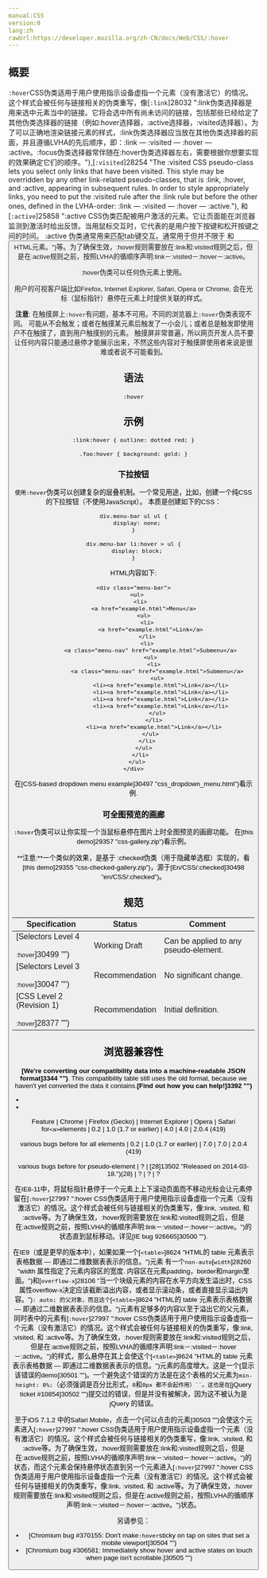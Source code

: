 ```yaml
---
manual:CSS
version:0
lang:zh
rawUrl:https://developer.mozilla.org/zh-CN/docs/Web/CSS/:hover
---
```





## 概要<a name="概要"></a>


`:hover`CSS伪类适用于用户使用指示设备虚指一个元素（没有激活它）的情况。这个样式会被任何与链接相关的伪类重写，像[`:link`]28032 ":link伪类选择器是用来选中元素当中的链接。它将会选中所有尚未访问的链接，包括那些已经给定了其他伪类选择器的链接（例如:hover选择器，:active选择器，:visited选择器）。为了可以正确地渲染链接元素的样式，:link伪类选择器应当放在其他伪类选择器的前面，并且遵循LVHA的先后顺序，即：:link — :visited — :hover — :active。:focus伪类选择器常伴随在:hover伪类选择器左右，需要根据你想要实现的效果确定它们的顺序。"),[`:visited`]28254 "The :visited CSS pseudo-class lets you select only links that have been visited. This style may be overridden by any other link-related pseudo-classes, that is :link, :hover, and :active, appearing in subsequent rules. In order to style appropriately links, you need to put the :visited rule after the :link rule but before the other ones, defined in the LVHA-order: :link — :visited — :hover — :active."), 和[`:active`]25858 ":active CSS伪类匹配被用户激活的元素。它让页面能在浏览器监测到激活时给出反馈。当用鼠标交互时，它代表的是用户按下按键和松开按键之间的时间。 :active 伪类通常用来匹配tab键交互。通常用于但并不限于 <a> 和 <button> HTML元素。")等。为了确保生效，:hover规则需要放在:link和:visited规则之后，但是在:active规则之前，按照LVHA的循顺序声明:link－:visited－:hover－:active。



:hover伪类可以任何伪元素上使用。<i></i>



用户的可视客户端比如Firefox, Internet Explorer, Safari, Opera or Chrome, 会在光标（鼠标指针）悬停在元素上时提供关联的样式。

**注意**: 在触摸屏上`:hover`有问题，基本不可用。不同的浏览器上`:hover`伪类表现不同。 可能从不会触发；或者在触摸某元素后触发了一小会儿；或者总是触发即使用户不在触摸了，直到用户触摸别的元素。 触摸屏非常普遍，所以网页开发人员不要让任何内容只能通过悬停才能展示出来，不然这些内容对于触摸屏使用者来说是很难或者说不可能看到。

## 语法<a name="语法"></a>

```
:hover
```

## 示例<a name="示例"></a>

```
:link:hover { outline: dotted red; }

.foo:hover { background: gold; }
```

### 下拉按钮<a name="下拉按钮"></a>


`使用:hover`伪类可以创建复杂的层叠机制。一个常见用途，比如，创建一个纯CSS的下拉按钮（不使用JavaScript）。 本质是创建如下的CSS：


```
div.menu-bar ul ul {
  display: none;
}

div.menu-bar li:hover > ul {
  display: block;
}
```


HTML内容如下:


```
<div class="menu-bar">
  <ul>
    <li>
      <a href="example.html">Menu</a>
      <ul>
        <li>
          <a href="example.html">Link</a>
        </li>
        <li>
          <a class="menu-nav" href="example.html">Submenu</a>
          <ul>
            <li>
              <a class="menu-nav" href="example.html">Submenu</a>
              <ul>
                <li><a href="example.html">Link</a></li>
                <li><a href="example.html">Link</a></li>
                <li><a href="example.html">Link</a></li>
                <li><a href="example.html">Link</a></li>
              </ul>
            </li>
            <li><a href="example.html">Link</a></li>
          </ul>
        </li>
      </ul>
    </li>
  </ul>
</div>
```


在[CSS-based dropdown menu example]30497 "css_dropdown_menu.html")看示例.


### 可全图预览的画廊<a name="可全图预览的画廊"></a>


`:hover`伪类可以让你实现一个当鼠标悬停在图片上时全图预览的画廊功能。 在[this demo]29357 "css-gallery.zip")看示例。

**注意:**一个类似的效果，是基于 :checked伪类（用于隐藏单选框）实现的，看[this demo]29355 "css-checked-gallery.zip")，源于[En/CSS/:checked]30498 "en/CSS/:checked")。

## 规范<a name="规范"></a>

Specification | Status | Comment 
 ---  |  ---  |  ---  | 
[Selectors Level 4<br></br><small>:hover</small>]30499 "") | Working Draft | Can be applied to any pseudo-element. 
[Selectors Level 3<br></br><small>:hover</small>]30047 "") | Recommendation | No significant change. 
[CSS Level 2 (Revision 1)<br></br><small>:hover</small>]28377 "") | Recommendation | Initial definition. 


## 浏览器兼容性<a name="浏览器兼容性"></a>


**[We&#39;re converting our compatibility data into a machine-readable JSON format]3344 "")**. This compatibility table still uses the old format, because we haven&#39;t yet converted the data it contains.**[Find out how you can help!]3392 "")**


* 
* 

Feature | Chrome | Firefox (Gecko) | Internet Explorer | Opera | Safari 
for`<a>`elements | 0.2 | 1.0 (1.7 or earlier) | 4.0 | 4.0 | 2.0.4 (419)<br></br>various bugs before 
for all elements | 0.2 | 1.0 (1.7 or earlier) | 7.0 | 7.0 | 2.0.4 (419)<br></br>various bugs before 
for pseudo-element | ? | [28]13502 "Released on 2014-03-18.")(28) | ? | ? | ? 





在IE8-11中，将鼠标指针悬停于一个元素上上下滚动页面而不移动光标会让元素停留在[`:hover`]27997 ":hover CSS伪类适用于用户使用指示设备虚指一个元素（没有激活它）的情况。这个样式会被任何与链接相关的伪类重写，像:link, :visited, 和 :active等。为了确保生效，:hover规则需要放在:link和:visited规则之后，但是在:active规则之前，按照LVHA的循顺序声明:link－:visited－:hover－:active。")的状态直到鼠标移动。详见[IE bug 926665]30500 "").



在IE9（或是更早的版本中），如果如果一个[`<table>`]8624 "HTML的 table 元素表示表格数据 — 即通过二维数据表表示的信息。")元素 有一个`non-auto`[`width`]28260 "width 属性指定了元素内容区的宽度. 内容区在元素padding，border和margin里面。")和[`overflow-x`]28106 "当一个块级元素的内容在水平方向发生溢出时，CSS属性overflow-x决定应该截断溢出内容，或者显示滚动条，或者直接显示溢出内容。")`: auto; 的父对象，而且这个`[`<table>`]8624 "HTML的 table 元素表示表格数据 — 即通过二维数据表表示的信息。")元素有足够多的内容以至于溢出它的父元素，同时表中的元素有[`:hover`]27997 ":hover CSS伪类适用于用户使用指示设备虚指一个元素（没有激活它）的情况。这个样式会被任何与链接相关的伪类重写，像:link, :visited, 和 :active等。为了确保生效，:hover规则需要放在:link和:visited规则之后，但是在:active规则之前，按照LVHA的循顺序声明:link－:visited－:hover－:active。")的样式，那么悬停在其上会使这个[`<table>`]8624 "HTML的 table 元素表示表格数据 — 即通过二维数据表表示的信息。")元素的高度增大。这是一个[显示该错误的demo]30501 "")。一个避免这个错误的方法是在这个表格的父元素为`min-height: 0%;`（必须强调是百分比形式，`0`和`0px 都不会起作用）``。这也是在`[jQuery ticket #10854]30502 "")提交过的错误，但是并没有被解决，因为这不被认为是 jQuery 的错误。



至于iOS 7.1.2 中的Safari Mobile，点击一个[可以点击的元素]30503 "")会使这个元素进入[`:hover`]27997 ":hover CSS伪类适用于用户使用指示设备虚指一个元素（没有激活它）的情况。这个样式会被任何与链接相关的伪类重写，像:link, :visited, 和 :active等。为了确保生效，:hover规则需要放在:link和:visited规则之后，但是在:active规则之前，按照LVHA的循顺序声明:link－:visited－:hover－:active。")的状态，而这个元素会保持悬停状态直到另一个元素进入[`:hover`]27997 ":hover CSS伪类适用于用户使用指示设备虚指一个元素（没有激活它）的情况。这个样式会被任何与链接相关的伪类重写，像:link, :visited, 和 :active等。为了确保生效，:hover规则需要放在:link和:visited规则之后，但是在:active规则之前，按照LVHA的循顺序声明:link－:visited－:hover－:active。")状态。



另请参见：


* [Chromium bug #370155: Don&#39;t make`:hover`sticky on tap on sites that set a mobile viewport]30504 "")
* [Chromium bug #306581: Immediately show hover and active states on touch when page isn&#39;t scrollable.]30505 "")



